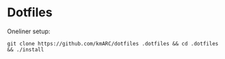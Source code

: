 # Dotfiles

Oneliner setup:

    git clone https://github.com/kmARC/dotfiles .dotfiles && cd .dotfiles && ./install

